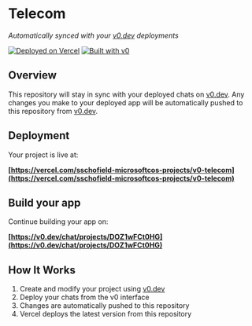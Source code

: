# Telecom

*Automatically synced with your [v0.dev](https://v0.dev) deployments*

[![Deployed on Vercel](https://img.shields.io/badge/Deployed%20on-Vercel-black?style=for-the-badge&logo=vercel)](https://vercel.com/sschofield-microsoftcos-projects/v0-telecom)
[![Built with v0](https://img.shields.io/badge/Built%20with-v0.dev-black?style=for-the-badge)](https://v0.dev/chat/projects/DOZ1wFCt0HG)

## Overview

This repository will stay in sync with your deployed chats on [v0.dev](https://v0.dev).
Any changes you make to your deployed app will be automatically pushed to this repository from [v0.dev](https://v0.dev).

## Deployment

Your project is live at:

**[https://vercel.com/sschofield-microsoftcos-projects/v0-telecom](https://vercel.com/sschofield-microsoftcos-projects/v0-telecom)**

## Build your app

Continue building your app on:

**[https://v0.dev/chat/projects/DOZ1wFCt0HG](https://v0.dev/chat/projects/DOZ1wFCt0HG)**

## How It Works

1. Create and modify your project using [v0.dev](https://v0.dev)
2. Deploy your chats from the v0 interface
3. Changes are automatically pushed to this repository
4. Vercel deploys the latest version from this repository
